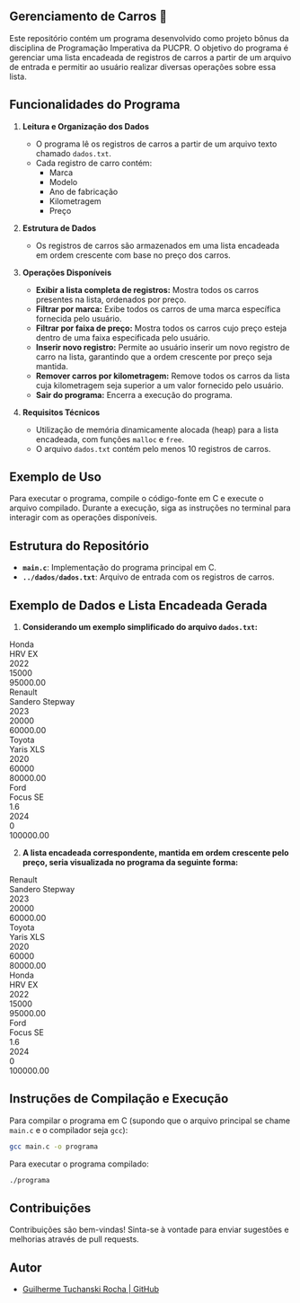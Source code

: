 ## Gerenciamento de Carros 🚗

Este repositório contém um programa desenvolvido como projeto bônus da disciplina de Programação Imperativa da PUCPR. O objetivo do programa é gerenciar uma lista encadeada de registros de carros a partir de um arquivo de entrada e permitir ao usuário realizar diversas operações sobre essa lista.

## Funcionalidades do Programa

1. **Leitura e Organização dos Dados**

   - O programa lê os registros de carros a partir de um arquivo texto chamado `dados.txt`.
   - Cada registro de carro contém:
     - Marca
     - Modelo
     - Ano de fabricação
     - Kilometragem
     - Preço

2. **Estrutura de Dados**

   - Os registros de carros são armazenados em uma lista encadeada em ordem crescente com base no preço dos carros.

3. **Operações Disponíveis**

   - **Exibir a lista completa de registros:** Mostra todos os carros presentes na lista, ordenados por preço.
   - **Filtrar por marca:** Exibe todos os carros de uma marca específica fornecida pelo usuário.
   - **Filtrar por faixa de preço:** Mostra todos os carros cujo preço esteja dentro de uma faixa especificada pelo usuário.
   - **Inserir novo registro:** Permite ao usuário inserir um novo registro de carro na lista, garantindo que a ordem crescente por preço seja mantida.
   - **Remover carros por kilometragem:** Remove todos os carros da lista cuja kilometragem seja superior a um valor fornecido pelo usuário.
   - **Sair do programa:** Encerra a execução do programa.

4. **Requisitos Técnicos**
   - Utilização de memória dinamicamente alocada (heap) para a lista encadeada, com funções `malloc` e `free`.
   - O arquivo `dados.txt` contém pelo menos 10 registros de carros.

## Exemplo de Uso

Para executar o programa, compile o código-fonte em C e execute o arquivo compilado. Durante a execução, siga as instruções no terminal para interagir com as operações disponíveis.

## Estrutura do Repositório

- **`main.c`**: Implementação do programa principal em C.
- **`../dados/dados.txt`**: Arquivo de entrada com os registros de carros.

## Exemplo de Dados e Lista Encadeada Gerada

1. **Considerando um exemplo simplificado do arquivo `dados.txt`:**

Honda<br>
HRV EX<br>
2022<br>
15000<br>
95000.00<br>
Renault<br>
Sandero Stepway<br>
2023<br>
20000<br>
60000.00<br>
Toyota<br>
Yaris XLS<br>
2020<br>
60000<br>
80000.00<br>
Ford<br>
Focus SE<br>
1.6<br>
2024<br>
0<br>
100000.00<br>

2. **A lista encadeada correspondente, mantida em ordem crescente pelo preço, seria visualizada no programa da seguinte forma:**

Renault<br>
Sandero Stepway<br>
2023<br>
20000<br>
60000.00<br>
Toyota<br>
Yaris XLS<br>
2020<br>
60000<br>
80000.00<br>
Honda<br>
HRV EX<br>
2022<br>
15000<br>
95000.00<br>
Ford<br>
Focus SE<br>
1.6<br>
2024<br>
0<br>
100000.00<br>

## Instruções de Compilação e Execução

Para compilar o programa em C (supondo que o arquivo principal se chame `main.c` e o compilador seja `gcc`):

```bash
gcc main.c -o programa
```

Para executar o programa compilado:

```bash
./programa
```

## Contribuições

Contribuições são bem-vindas! Sinta-se à vontade para enviar sugestões e melhorias através de pull requests.

## Autor

- [Guilherme Tuchanski Rocha | GitHub](https://github.com/tuchanski)

